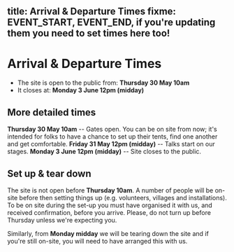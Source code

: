 title: Arrival & Departure Times
fixme: EVENT_START, EVENT_END, if you're updating them you need to set times here too!
---
# Arrival & Departure Times

<ul id="opening-times" class="well">
  <li>The site is open to the public from: <strong>Thursday 30 May 10am</strong></li>
  <li>It closes at: <strong>Monday 3 June 12pm (midday)</strong></li>
</ul>

## More detailed times

**Thursday 30 May 10am** -- Gates open. You can be on site from now; it's intended for folks to have a chance to set up their tents, find one another and get comfortable.
**Friday 31 May 12pm (midday)** -- Talks start on our stages.
**Monday 3 June 12pm (midday)** -- Site closes to the public.

## Set up & tear down

The site is not open before **Thursday 10am**. A number of people will be on-site before then setting things up (e.g. volunteers, villages and installations). To be on site during the set-up you must have organised it with us, and received confirmation, before you arrive. Please, do not turn up before Thursday unless we're expecting you.

Similarly, from **Monday midday** we will be tearing down the site and if you're still on-site, you will need to have arranged this with us.
